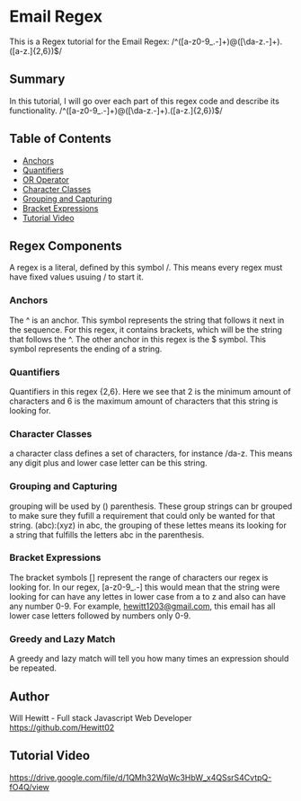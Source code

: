 # Email Regex

This is a Regex tutorial for the Email Regex: /^([a-z0-9_\.-]+)@([\da-z\.-]+)\.([a-z\.]{2,6})$/

## Summary

In this tutorial, I will go over each part of this regex code and describe its functionality.
/^([a-z0-9_\.-]+)@([\da-z\.-]+)\.([a-z\.]{2,6})$/

## Table of Contents

- [Anchors](#anchors)
- [Quantifiers](#quantifiers)
- [OR Operator](#or-operator)
- [Character Classes](#character-classes)
- [Grouping and Capturing](#grouping-and-capturing)
- [Bracket Expressions](#bracket-expressions)
- [Tutorial Video](#tutorial-video)

## Regex Components
A regex is a literal, defined by this symbol /. This means every regex must have fixed values usuing / to start it.
### Anchors
The ^ is an anchor. This symbol represents the string that follows it next in the sequence. For this regex, it contains brackets, which will be the string that follows the ^. The other anchor in this regex is the $ symbol. This symbol represents the ending of a string. 
### Quantifiers
Quantifiers in this regex {2,6}. Here we see that 2 is the minimum amount of characters and 6 is the maximum amount of characters that this string is looking for. 

### Character Classes
a character class defines a set of characters, for instance /da-z. This means any digit plus and lower case letter can be this string.
### Grouping and Capturing
grouping will be used by () parenthesis. These group strings can br grouped to make sure they fufill a requirement that could only be wanted for that string. (abc):(xyz) in abc, the grouping of these lettes means its looking for a string that fulfills the letters abc in the parenthesis.

### Bracket Expressions
The bracket symbols [] represent the range of characters our regex is looking for. In our regex, [a-z0-9_\.-] this would mean that the string were looking for can have any lettes in lower case from a to z and also can have any number 0-9. For example, hewitt1203@gmail.com, this email has all lower case letters followed by numbers only 0-9. 
### Greedy and Lazy Match
A greedy and lazy match will tell you how many times an expression should be repeated.


## Author

Will Hewitt - Full stack Javascript Web Developer 
https://github.com/Hewitt02

## Tutorial Video
https://drive.google.com/file/d/1QMh32WqWc3HbW_x4QSsrS4CvtpQ-fO4Q/view